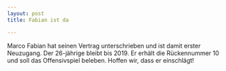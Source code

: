 ```yaml
---
layout: post
title: Fabian ist da

---
```


Marco Fabian hat seinen Vertrag unterschrieben und ist damit erster Neuzugang. Der 26-jährige bleibt bis 2019. Er erhält die Rückennummer 10 und soll das Offensivspiel beleben. Hoffen wir, dass er einschlägt!


